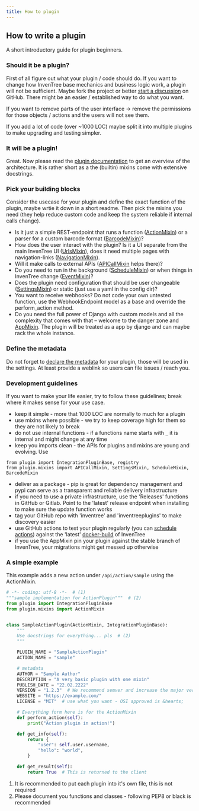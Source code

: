 ```yaml
---
title: How to plugin
---
```


## How to write a plugin
A short introductory guide for plugin beginners.

### Should it be a plugin?
First of all figure out what your plugin / code should do.
If you want to change how InvenTree base mechanics and business logic work, a plugin will not be sufficient. Maybe fork the project or better [start a discussion](https://github.com/inventree/InvenTree/discussions) on GitHub. There might be an easier / established way to do what you want.

If you want to remove parts of the user interface -> remove the permissions for those objects / actions and the users will not see them.

If you add a lot of code (over ~1000 LOC) maybe split it into multiple plugins to make upgrading and testing simpler.

### It will be a plugin!
Great. Now please read the [plugin documentation](./plugins.md) to get an overview of the architecture. It is rather short as a the (builtin) mixins come with extensive docstrings.

### Pick your building blocks
Consider the usecase for your plugin and define the exact function of the plugin, maybe wrtie it down in a short readme. Then pick the mixins you need (they help reduce custom code and keep the system reliable if internal calls change).

- Is it just a simple REST-endpoint that runs a function ([ActionMixin](./plugins/action.md)) or a parser for a custom barcode format ([BarcodeMixin](./plugins/barcode.md))?
- How does the user interact with the plugin? Is it a UI separate from the main InvenTree UI ([UrlsMixin](./plugins/urls.md)), does it need multiple pages with navigation-links ([NavigationMixin](./plugins/navigation.md)).
- Will it make calls to external APIs ([APICallMixin](./plugins/api.md) helps there)?
- Do you need to run in the background ([ScheduleMixin](./plugins/schedule.md)) or when things in InvenTree change ([EventMixin](./plugins/event.md))?
- Does the plugin need configuration that should be user changeable ([SettingsMixin](./plugins/settings.md)) or static (just use a yaml in the config dir)?
- You want to receive webhooks? Do not code your own untested function, use the WebhookEndpoint model as a base and override the perform_action method.
- Do you need the full power of Django with custom models and all the complexity that comes with that – welcome to the danger zone and [AppMixin](./plugins/app.md). The plugin will be treated as a app by django and can maybe rack the whole instance.

### Define the metadata
Do not forget to [declare the metadata](./plugins.md#plugin-options) for your plugin, those will be used in the settings. At least provide a weblink so users can file issues / reach you.

### Development guidelines
If you want to make your life easier, try to follow these guidelines; break where it makes sense for your use case.

- keep it simple - more that 1000 LOC are normally to much for a plugin
- use mixins where possible - we try to keep coverage high for them so they are not likely to break
- do not use internal functions - if a functions name starts with `_` it is internal and might change at any time
- keep you imports clean - the APIs for plugins and mixins are young and evolving. Use
```
from plugin import IntegrationPluginBase, registry
from plugin.mixins import APICallMixin, SettingsMixin, ScheduleMixin, BarcodeMixin
```
- deliver as a package - pip is great for dependency management and pypi can serve as a transparent and reliable delivery infrastructure
- if you need to use a private infrastructure, use the 'Releases' functions in GitHub or Gitlab. Point to the 'latest' release endpoint when installing to make sure the update function works
- tag your GitHub repo with 'inventree' and 'inventreeplugins' to make discovery easier
- use GitHub actions to test your plugin regularly (you can [schedule actions](https://docs.github.com/en/actions/learn-github-actions/events-that-trigger-workflows#schedule)) against the 'latest' [docker-build](https://hub.docker.com/r/inventree/inventree) of InvenTree
- if you use the AppMixin pin your plugin against the stable branch of InvenTree, your migrations might get messed up otherwise

### A simple example
This example adds a new action under `/api/action/sample` using the ActionMixin.
``` python
# -*- coding: utf-8 -*-  # (1)
"""sample implementation for ActionPlugin"""  # (2)
from plugin import IntegrationPluginBase
from plugin.mixins import ActionMixin


class SampleActionPlugin(ActionMixin, IntegrationPluginBase):
    """
    Use docstrings for everything... pls  # (2)
    """

    PLUGIN_NAME = "SampleActionPlugin"
    ACTION_NAME = "sample"

    # metadata
    AUTHOR = "Sample Author"
    DESCRIPTION = "A very basic plugin with one mixin"
    PUBLISH_DATE = "22.02.2222"
    VERSION = "1.2.3"  # We recommend semver and increase the major version with each new major release of InvenTree
    WEBSITE = "https://example.com/"
    LICENSE = "MIT"  # use what you want - OSI approved is &hearts;

    # Everything form here is for the ActionMixin
    def perform_action(self):
        print("Action plugin in action!")

    def get_info(self):
        return {
            "user": self.user.username,
            "hello": "world",
        }

    def get_result(self):
        return True  # This is returned to the client
```


1.  It is recommended to put each plugin into it's own file, this is not required
2.  Please document you functions and classes - following PEP8 or black is recommended

